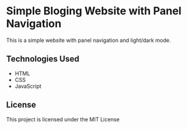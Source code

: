# Simple Bloging Website with Panel Navigation

This is a simple website with panel navigation and light/dark mode.

## Technologies Used

- HTML
- CSS
- JavaScript

## License

This project is licensed under the MIT License
